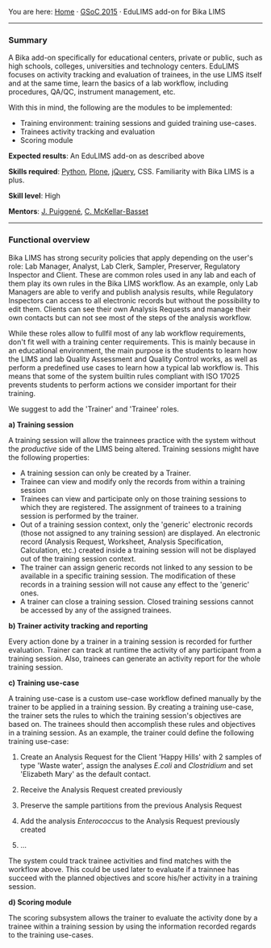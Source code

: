 You are here: [Home](https://github.com/bikalabs/Bika-LIMS/wiki) · [GSoC 2015](https://github.com/bikalabs/Bika-LIMS/wiki/GSoC-2015) · EduLIMS add-on for Bika LIMS
***

### Summary

A Bika add-on specifically for educational centers, private or public, such as high schools, colleges, universities and technology centers.
EduLIMS focuses on activity tracking and evaluation of trainees, in the use LIMS itself and at the same time, learn the basics of a lab workflow, including procedures, QA/QC, instrument management, etc. 

With this in mind, the following are the modules to be implemented:

- Training environment: training sessions and guided training use-cases.
- Trainees activity tracking and evaluation
- Scoring module

**Expected results**: An EduLIMS add-on as described above

**Skills required**: [Python](http://python.org), [Plone](http://plone.org), [jQuery](http://www.jquery.com), CSS. Familiarity with Bika LIMS is a plus.

**Skill level**: High

**Mentors**: [J. Puiggené](http://github.com/xispa), [C. McKellar-Basset](http://github.com/rockfruit)
***

### Functional overview

Bika LIMS has strong security policies that apply depending on the user's role: Lab Manager, 
Analyst, Lab Clerk, Sampler, Preserver, Regulatory Inspector and Client. These are common roles 
used in any lab and each of them play its own rules in the Bika LIMS workflow. As an example, 
only Lab Managers are able to verify and publish analysis results, while Regulatory Inspectors can 
access to all electronic records but without the possibility to edit them. Clients can see their own 
Analysis Requests and manage their own contacts but can not see most of the steps of the analysis 
workflow.

While these roles allow to fullfil most of any lab workflow requirements, don't fit well with a 
training center requirements. This is mainly because in an educational environment, the main 
purpose is the students to learn how the LIMS and lab Quality Assessment and Quality Control 
works, as well as perform a pre­defined use cases to learn how a typical lab workflow is. This 
means that some of the system built­in rules compliant with ISO 17025 prevents students to perform 
actions we consider important for their training.

We suggest to add the 'Trainer' and 'Trainee' roles. 

**a) Training session**

A training session will allow the trainnees practice with the system without the *productive* side of the LIMS being altered. Training sessions might have the following properties:

- A training session can only be created by a Trainer.
- Trainee can view and modify only the records from within a training session
- Trainees can view and participate only on those training sessions to which they are registered. The assignment of trainees to a training session is performed by the trainer.
- Out of a training session context, only the 'generic' electronic records (those not assigned to any training session) are displayed. An electronic record (Analysis Request, Worksheet, Analysis Specification, Calculation, etc.) created inside a training session will not be displayed out of the training session context.
- The trainer can assign generic records not linked to any session to be available in a specific training session. The modification of these records in a training session will not cause any effect to the 'generic' ones.
- A trainer can close a training session. Closed training sessions cannot be accessed by any of the assigned trainees.

**b) Trainer activity tracking and reporting**

Every action done by a trainer in a training session is recorded for further evaluation. Trainer can track at runtime the activity of any participant from a training session. Also, trainees can generate an activity report for the whole training session.

**c) Training use­-case**

A training use­-case is a custom use­-case workflow defined manually by the trainer to be applied in a training session. By creating a training use­-case, the trainer sets the rules to which the training session's objectives are based on. The trainees should then accomplish these rules and objectives in a training session. As an example, the trainer could define the following training use-­case:

1. Create an Analysis Request for the Client 'Happy Hills' with 2 samples of type 'Waste water', assign the analyses *E.coli* and *Clostridium* and set 'Elizabeth Mary' as the default contact.

2. Receive the Analysis Request created previously

3. Preserve the sample partitions from the previous Analysis Request

4. Add the analysis *Enterococcus* to the Analysis Request previously created

5. ...

The system could track trainee activities and find matches with the workflow above. This could be used later to evaluate if a trainnee has succeed with the planned objectives and score his/her activity in a training session.

**d) Scoring module**

The scoring subsystem allows the trainer to evaluate the activity done by a trainee within a training 
session by using the information recorded regards to the training use­-cases.

